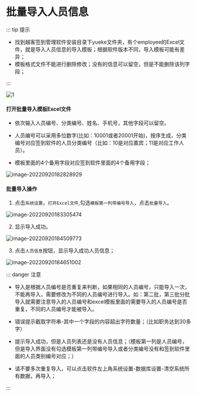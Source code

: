 # 批量导入人员信息

::: tip 提示

* 找到越客签到管理软件安装目录下yueke文件夹，有个employee的Excel文件，就是导入人员信息的导入模板；根据软件版本不同，导入模板可能有差异；
* 模板格式文件不能进行删除修改；没有的信息可以留空，但是不能删除该列字段；

:::

![1](https://vuepressdocs.oss-cn-hangzhou.aliyuncs.com/docsimages/202209291453889.png)

#### 打开批量导入模板Excel文件

* 依次输入人员编号、分类编号、姓名、手机号，其他字段可以留空。

* 人员编号可以采用多位数字(比如：10001或者20001开始)，按序生成，分类编号对应签到软件的人员分类编号（比如：10是对应嘉宾；11是对应工作人员）。

* 模板里面的4个备用字段对应签到软件里面的4个备用字段；

<img src="https://vuepressdocs.oss-cn-hangzhou.aliyuncs.com/docsimages/202209201828038.png" alt="image-20220920182828929"  />

#### 批量导入操作

1. 点击`系统设置`，`打开Excel文件`,勾选`模板第一列带编号导入`，点击`批量导入`。

<img src="https://vuepressdocs.oss-cn-hangzhou.aliyuncs.com/docsimages/202209201833575.png" alt="image-20220920183305474"  />

2. 显示导入成功。

![image-20220920184509773](https://vuepressdocs.oss-cn-hangzhou.aliyuncs.com/docsimages/202209201845845.png)

3. 点击`人员信息`按钮，显示导入成功人员信息；

![image-20220920184651002](https://vuepressdocs.oss-cn-hangzhou.aliyuncs.com/docsimages/202209201846079.png)

::: danger 注意

* 导入是根据人员编号是否重复来判断，如果相同的人员编号，只能导入一次，不能再导入，需要修改为不同的人员编号进行导入。如：第二批，第三批分批导入就需要注意导入的人员编号和excel模板里面的需要导入的人员编号是否重复，不同的人员编号才能被导入。

* 错误提示截取字符串-其中一个字段的内容超出字符数量；（比如职务达到30多字）
* 提示导入成功，但是人员列表还是没有人员信息；（模板第一列是人员编号，但是导入界面没有勾选模板第一列带编号导入或者分类编号没有和签到软件里面的人员类别编号对应；）
* 请不要多次重复导入，可以点击软件左上角系统设置-数据库设置-清空系统所有数据，再导入；

:::
